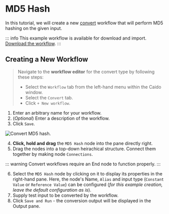 # MD5 Hash

In this tutorial, we will create a new [convert](/concepts/workflows_intro.md#convert-workflows) workflow that will perform MD5 hashing on the given input.

::: info
This example workflow is available for download and import. [Download the workflow](https://github.com/caido/documentation/tree/main/diagrams/data/Base64_Decode_Example.json).
:::

## Creating a New Workflow

> Navigate to the **workflow editor** for the convert type by following these steps:
>
> - Select the `Workflow` tab from the left-hand menu within the Caido window.
> - Select the `Convert` tab.
> - Click `+ New workflow`.

1. Enter an arbitrary name for your workflow.
2. (_Optional_) Enter a description of the workflow.
3. Click `Save`.

<img alt="Convert MD5 hash." src="/_images/md5_hash_example.png"/>

4. **Click, hold and drag** the `MD5 Hash` node into the pane directly right.
5. Drag the nodes into a top-down heirachical structure. Connect them together by making node `Connections`.

::: warning
Convert workflows require an End node to function properly.
:::

6. Select the `MD5 Hash` node by clicking on it to display its properties in the right-hand pane. Here, the node's Name, `Alias` and input type (`Constant Value` or `Reference Value`) can be configured (_for this example creation, leave the default configuration as is_).
7. Supply test input to be converted by the workflow.
8. Click `Save and Run` - the conversion output will be displayed in the Output pane.
